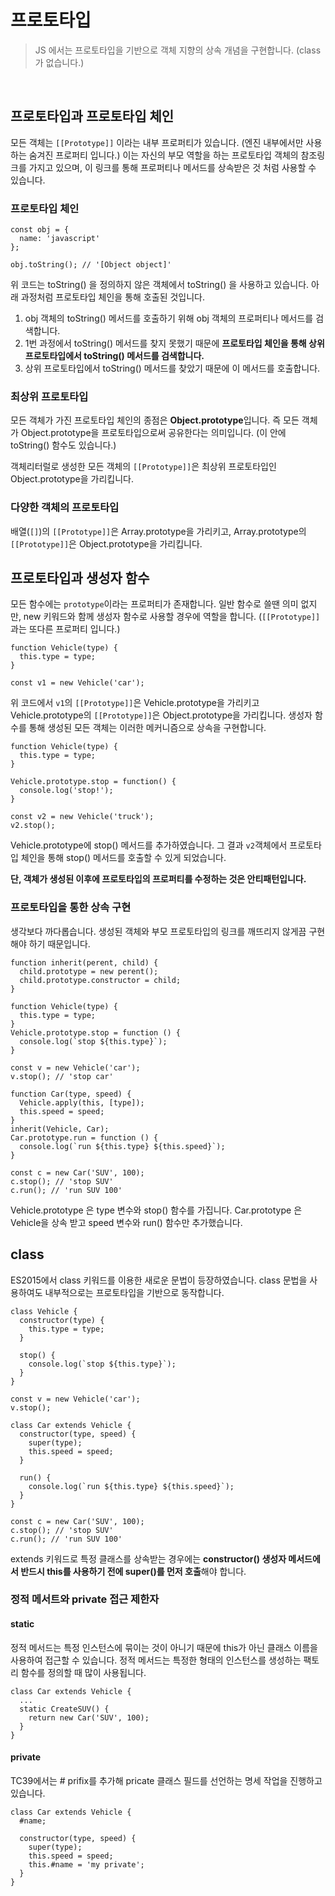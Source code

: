 # 프로토타입

> JS 에서는 프로토타입을 기반으로 객체 지향의 상속 개념을 구현합니다. (class 가 없습니다.) 

<br/>

## 프로토타입과 프로토타입 체인

모든 객체는 `[[Prototype]]` 이라는 내부 프로퍼티가 있습니다. (엔진 내부에서만 사용하는 숨겨진 프로퍼티 입니다.)
이는 자신의 부모 역할을 하는 프로토타입 객체의 참조링크를 가지고 있으며, 이 링크를 통해 프로퍼티나 메서드를 상속받은 것 처럼 사용할 수 있습니다.

### 프로토타입 체인

```
const obj = {
  name: 'javascript'
};

obj.toString(); // '[Object object]'
```
위 코드는 toString() 을 정의하지 않은 객체에서 toString() 을 사용하고 있습니다. 아래 과정처럼 프로토타입 체인을 통해 호출된 것입니다.

1. obj 객체의 toString() 메서드를 호출하기 위해 obj 객체의 프로퍼티나 메서드를 검색합니다.
2. 1번 과정에서 toString() 메서드를 찾지 못했기 때문에 **프로토타입 체인을 통해 상위 프로토타입에서 toString() 메서드를 검색합니다.**
3. 상위 프로토타입에서 toString() 메서드를 찾았기 때문에 이 메서드를 호출합니다.

### 최상위 프로토타입

모든 객체가 가진 프로토타입 체인의 종점은 **Object.prototype**입니다. 즉 모든 객체가 Object.prototype을 프로토타입으로써 공유한다는 의미입니다. (이 안에 toString() 함수도 있습니다.)

객체리터럴로 생성한 모든 객체의 `[[Prototype]]`은 최상위 프로토타입인 Object.prototype을 가리킵니다.

### 다양한 객체의 프로토타입

배열(`[]`)의 `[[Prototype]]`은 Array.prototype을 가리키고, Array.prototype의 `[[Prototype]]`은 Object.prototype을 가리킵니다.

## 프로토타입과 생성자 함수

모든 함수에는 `prototype`이라는 프로퍼티가 존재합니다. 일반 함수로 쓸땐 의미 없지만, new 키워드와 함께 생성자 함수로 사용할 경우에 역할을 합니다. (`[[Prototype]]`과는 또다른 프로퍼티 입니다.)

```
function Vehicle(type) {
  this.type = type;
}

const v1 = new Vehicle('car');
```
위 코드에서 `v1`의 `[[Prototype]]`은 Vehicle.prototype을 가리키고 Vehicle.prototype의 `[[Prototype]]`은 Object.prototype을 가리킵니다. 생성자 함수를 통해 생성된 모든 객체는 이러한 메커니즘으로 상속을 구현합니다.

```
function Vehicle(type) {
  this.type = type;
}

Vehicle.prototype.stop = function() {
  console.log('stop!');
}

const v2 = new Vehicle('truck');
v2.stop();
```
Vehicle.prototype에 stop() 메서드를 추가하였습니다. 그 결과 `v2`객체에서 프로토타입 체인을 통해 stop() 메서드를 호출할 수 있게 되었습니다.

**단, 객체가 생성된 이후에 프로토타입의 프로퍼티를 수정하는 것은 안티패턴입니다.**

### 프로토타입을 통한 상속 구현

생각보다 까다롭습니다. 생성된 객체와 부모 프로토타입의 링크를 깨뜨리지 않게끔 구현해야 하기 때문입니다.
```
function inherit(perent, child) {
  child.prototype = new perent();
  child.prototype.constructor = child;
}

function Vehicle(type) {
  this.type = type;
}
Vehicle.prototype.stop = function () {
  console.log(`stop ${this.type}`);
}

const v = new Vehicle('car');
v.stop(); // 'stop car'

function Car(type, speed) {
  Vehicle.apply(this, [type]);
  this.speed = speed;
}
inherit(Vehicle, Car);
Car.prototype.run = function () {
  console.log(`run ${this.type} ${this.speed}`);
}

const c = new Car('SUV', 100);
c.stop(); // 'stop SUV'
c.run(); // 'run SUV 100'
```
Vehicle.prototype 은 type 변수와 stop() 함수를 가집니다.
Car.prototype 은 Vehicle을 상속 받고 speed 변수와 run() 함수만 추가했습니다.

## class

ES2015에서 class 키워드를 이용한 새로운 문법이 등장하였습니다.
class 문법을 사용하여도 내부적으로는 프로토타입을 기반으로 동작합니다.
```
class Vehicle {
  constructor(type) {
    this.type = type;
  }
  
  stop() {
    console.log(`stop ${this.type}`);
  }
}

const v = new Vehicle('car');
v.stop();

class Car extends Vehicle {
  constructor(type, speed) {
    super(type);
    this.speed = speed;
  }

  run() {
    console.log(`run ${this.type} ${this.speed}`);
  }
}

const c = new Car('SUV', 100);
c.stop(); // 'stop SUV'
c.run(); // 'run SUV 100'
```
extends 키워드로 특정 클래스를 상속받는 경우에는 **constructor() 생성자 메서드에서 반드시 this를 사용하기 전에 super()를 먼저 호출**해야 합니다.

### 정적 메서트와 private 접근 제한자

#### static

정적 메서드는 특정 인스턴스에 묶이는 것이 아니기 때문에 this가 아닌 클래스 이름을 사용하여 접근할 수 있습니다.
정적 메서드는 특정한 형태의 인스턴스를 생성하는 팩토리 함수를 정의할 때 많이 사용됩니다.
```
class Car extends Vehicle {
  ...
  static CreateSUV() {
    return new Car('SUV', 100);
  }
}
```

#### private

TC39에서는 # prifix를 추가해 pricate 클래스 필드를 선언하는 명세 작업을 진행하고 있습니다.
```
class Car extends Vehicle {
  #name;

  constructor(type, speed) {
    super(type);
    this.speed = speed;
    this.#name = 'my private';
  }
}
```